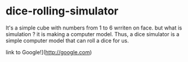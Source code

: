 # dice-rolling-simulator
It's a simple cube with numbers from 1 to 6 wrriten on face.
but what is simulation ? it is making a computer model.
Thus, a dice simulator is a simple computer model that can roll a dice for us.

link to Google!](http://google.com)
